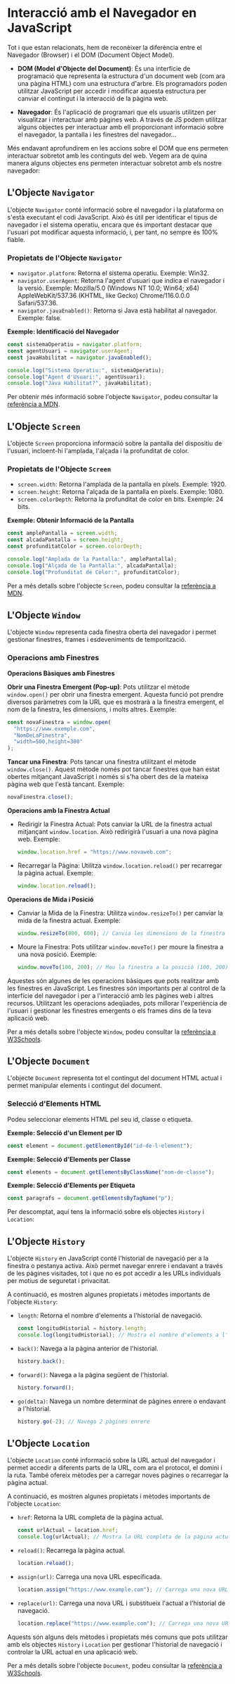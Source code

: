 # Interacció amb el Navegador en JavaScript

Tot i que estan relacionats, hem de reconèixer la diferència entre el Navegador (Browser) i el DOM (Document Object Model).

- **DOM (Model d'Objecte del Document)**: És una interfície de programació que representa la estructura d'un document web (com ara una pàgina HTML) com una estructura d'arbre. Els programadors poden utilitzar JavaScript per accedir i modificar aquesta estructura per canviar el contingut i la interacció de la pàgina web.

- **Navegador**: És l'aplicació de programari que els usuaris utilitzen per visualitzar i interactuar amb pàgines web. A través de JS podem utilitzar alguns objectes per interactuar amb ell proporcionant informació sobre el navegador, la pantalla i les finestres del navegador...

Més endavant aprofundirem en les accions sobre el DOM que ens permeten interactuar sobretot amb les continguts del web. Vegem ara de quina manera alguns objectes ens permeten interactuar sobretot amb els nostre navegador:

## L'Objecte `Navigator`

L'objecte `Navigator` conté informació sobre el navegador i la plataforma on s'està executant el codi JavaScript. Això és útil per identificar el tipus de navegador i el sistema operatiu, encara que és important destacar que l'usuari pot modificar aquesta informació, i, per tant, no sempre és 100% fiable.

### Propietats de l'Objecte `Navigator`

- `navigator.platform`: Retorna el sistema operatiu. Exemple: Win32.
- `navigator.userAgent`: Retorna l'agent d'usuari que indica el navegador i la versió. Exemple: Mozilla/5.0 (Windows NT 10.0; Win64; x64) AppleWebKit/537.36 (KHTML, like Gecko) Chrome/116.0.0.0 Safari/537.36.
- `navigator.javaEnabled()`: Retorna si Java està habilitat al navegador. Exemple: false.

**Exemple: Identificació del Navegador**

```javascript
const sistemaOperatiu = navigator.platform;
const agentUsuari = navigator.userAgent;
const javaHabilitat = navigator.javaEnabled();

console.log("Sistema Operatiu:", sistemaOperatiu);
console.log("Agent d'Usuari:", agentUsuari);
console.log("Java Habilitat?", javaHabilitat);
```

Per obtenir més informació sobre l'objecte `Navigator`, podeu consultar la [referència a MDN](https://developer.mozilla.org/ca/docs/Web/API/Navigator).

## L'Objecte `Screen`

L'objecte `Screen` proporciona informació sobre la pantalla del dispositiu de l'usuari, incloent-hi l'amplada, l'alçada i la profunditat de color.

### Propietats de l'Objecte `Screen`

- `screen.width`: Retorna l'amplada de la pantalla en píxels. Exemple: 1920.
- `screen.height`: Retorna l'alçada de la pantalla en píxels. Exemple: 1080.
- `screen.colorDepth`: Retorna la profunditat de color en bits. Exemple: 24 bits.

**Exemple: Obtenir Informació de la Pantalla**

```javascript
const amplePantalla = screen.width;
const alcadaPantalla = screen.height;
const profunditatColor = screen.colorDepth;

console.log("Amplada de la Pantalla:", amplePantalla);
console.log("Alçada de la Pantalla:", alcadaPantalla);
console.log("Profunditat de Color:", profunditatColor);
```

Per a més detalls sobre l'objecte `Screen`, podeu consultar la [referència a MDN](https://developer.mozilla.org/ca/docs/Web/API/Screen).

## L'Objecte `Window`

L'objecte `Window` representa cada finestra oberta del navegador i permet gestionar finestres, frames i esdeveniments de temporització.

### Operacions amb Finestres

**Operacions Bàsiques amb Finestres**

**Obrir una Finestra Emergent (Pop-up)**: Pots utilitzar el mètode `window.open()` per obrir una finestra emergent. Aquesta funció pot prendre diversos paràmetres com la URL que es mostrarà a la finestra emergent, el nom de la finestra, les dimensions, i molts altres. Exemple:

```javascript
const novaFinestra = window.open(
  "https://www.exemple.com",
  "NomDeLaFinestra",
  "width=500,height=300"
);
```

**Tancar una Finestra**: Pots tancar una finestra utilitzant el mètode `window.close()`. Aquest mètode només pot tancar finestres que han estat obertes mitjançant JavaScript i només si s'ha obert des de la mateixa pàgina web que l'està tancant. Exemple:

```javascript
novaFinestra.close();
```

**Operacions amb la Finestra Actual**

- Redirigir la Finestra Actual: Pots canviar la URL de la finestra actual mitjançant `window.location`. Això redirigirà l'usuari a una nova pàgina web. Exemple:

  ```javascript
  window.location.href = "https://www.novaweb.com";
  ```

- Recarregar la Pàgina: Utilitza `window.location.reload()` per recarregar la pàgina actual. Exemple:

  ```javascript
  window.location.reload();
  ```

**Operacions de Mida i Posició**

- Canviar la Mida de la Finestra: Utilitza `window.resizeTo()` per canviar la mida de la finestra actual. Exemple:

  ```javascript
  window.resizeTo(800, 600); // Canvia les dimensions de la finestra a 800x600 píxels
  ```

- Moure la Finestra: Pots utilitzar `window.moveTo()` per moure la finestra a una nova posició. Exemple:

  ```javascript
  window.moveTo(100, 200); // Mou la finestra a la posició (100, 200) píxels respecte a la vora superior esquerra de la pantalla.
  ```

Aquestes són algunes de les operacions bàsiques que pots realitzar amb les finestres en JavaScript. Les finestres són importants per al control de la interfície del navegador i per a l'interacció amb les pàgines web i altres recursos. Utilitzant les operacions adeqüades, pots millorar l'experiència de l'usuari i gestionar les finestres emergents o els frames dins de la teva aplicació web.

Per a més detalls sobre l'objecte `Window`, podeu consultar la [referència a W3Schools](https://www.w3schools.com/jsref/obj_window.asp).

## L'Objecte `Document`

L'objecte `Document` representa tot el contingut del document HTML actual i permet manipular elements i contingut del document.

### Selecció d'Elements HTML

Podeu seleccionar elements HTML pel seu id, classe o etiqueta.

**Exemple: Selecció d'un Element per ID**

```javascript
const element = document.getElementById("id-de-l-element");
```

**Exemple: Selecció d'Elements per Classe**

```javascript
const elements = document.getElementsByClassName("nom-de-classe");
```

**Exemple: Selecció d'Elements per Etiqueta**

```javascript
const paragrafs = document.getElementsByTagName("p");
```

Per descomptat, aquí tens la informació sobre els objectes `History` i `Location`:

## L'Objecte `History`

L'objecte `History` en JavaScript conté l'historial de navegació per a la finestra o pestanya activa. Això permet navegar enrere i endavant a través de les pàgines visitades, tot i que no es pot accedir a les URLs individuals per motius de seguretat i privacitat.

A continuació, es mostren algunes propietats i mètodes importants de l'objecte `History`:

- `length`: Retorna el nombre d'elements a l'historial de navegació.

  ```javascript
  const longitudHistorial = history.length;
  console.log(longitudHistorial); // Mostra el nombre d'elements a l'historial
  ```

- `back()`: Navega a la pàgina anterior de l'historial.

  ```javascript
  history.back();
  ```

- `forward()`: Navega a la pàgina següent de l'historial.

  ```javascript
  history.forward();
  ```

- `go(delta)`: Navega un nombre determinat de pàgines enrere o endavant a l'historial.

  ```javascript
  history.go(-2); // Navega 2 pàgines enrere
  ```

## L'Objecte `Location`

L'objecte `Location` conté informació sobre la URL actual del navegador i permet accedir a diferents parts de la URL, com ara el protocol, el domini i la ruta. També ofereix mètodes per a carregar noves pàgines o recarregar la pàgina actual.

A continuació, es mostren algunes propietats i mètodes importants de l'objecte `Location`:

- `href`: Retorna la URL completa de la pàgina actual.

  ```javascript
  const urlActual = location.href;
  console.log(urlActual); // Mostra la URL completa de la pàgina actual
  ```

- `reload()`: Recarrega la pàgina actual.

  ```javascript
  location.reload();
  ```

- `assign(url)`: Carrega una nova URL especificada.

  ```javascript
  location.assign("https://www.example.com"); // Carrega una nova URL
  ```

- `replace(url)`: Carrega una nova URL i substitueix l'actual a l'historial de navegació.

  ```javascript
  location.replace("https://www.example.com"); // Carrega una nova URL i la substitueix a l'historial
  ```

Aquests són alguns dels mètodes i propietats més comuns que pots utilitzar amb els objectes `History` i `Location` per gestionar l'historial de navegació i controlar la URL actual en una aplicació web.

Per a més detalls sobre l'objecte `Document`, podeu consultar la [referència a W3Schools](https://www.w3schools.com/jsref/dom_obj_document.asp).
